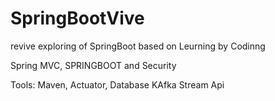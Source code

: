 # SpringBootVive
revive exploring of SpringBoot based on Leurning by Codinng

Spring MVC, SPRINGBOOT and Security

Tools: Maven, Actuator, Database
KAfka
Stream Api

